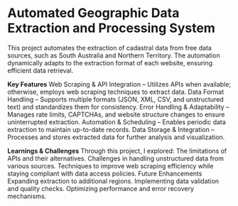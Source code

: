 # Automated Geographic Data Extraction and Processing System

This project automates the extraction of cadastral data from free data sources, such as South Australia and Northern Territory. The automation dynamically adapts to the extraction format of each website, ensuring efficient data retrieval.


__**Key Features**__
    Web Scraping & API Integration – Utilizes APIs when available; otherwise, employs web scraping techniques to extract data.
    Data Format Handling – Supports multiple formats (JSON, XML, CSV, and unstructured text) and standardizes them for consistency.
    Error Handling & Adaptability – Manages rate limits, CAPTCHAs, and website structure changes to ensure uninterrupted extraction.
    Automation & Scheduling – Enables periodic data extraction to maintain up-to-date records.
    Data Storage & Integration – Processes and stores extracted data for further analysis and visualization.

__**Learnings & Challenges**__
Through this project, I explored:
    The limitations of APIs and their alternatives.
    Challenges in handling unstructured data from various sources.
    Techniques to improve web scraping efficiency while staying compliant with data access policies.
    Future Enhancements
    Expanding extraction to additional regions.
    Implementing data validation and quality checks.
    Optimizing performance and error recovery mechanisms.
